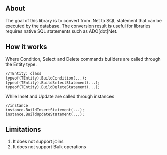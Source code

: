 ## About

The goal of this library is to convert from .Net to SQL statement that can be executed by the database. The conversion result is useful for libraries requires native SQL statements such as ADO[dot]Net. 
## How it works
Where Condition, Select and Delete commands builders are called through the Entity type.

    //TEntity: class
    typeof(TEntity).BuildCondition(...);
    typeof(TEntity).BuildSelectStatement(...);
    typeof(TEntity).BuildDeleteStatement(...);
While Inset and Update are called through instances

    //instance 
    instance.BuildInsertStatement(...);
    instance.BuildUpdateStatement(...);

## Limitations

 1. It does not support joins
 2. It does not support Bulk operations 

